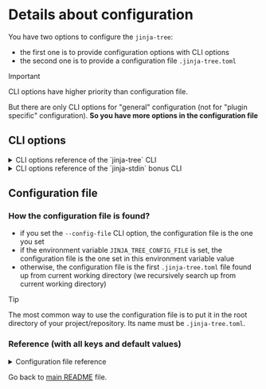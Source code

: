 # Details about configuration

You have two options to configure the `jinja-tree`:

- the first one is to provide configuration options with CLI options
- the second one is to provide a configuration file `.jinja-tree.toml` 

> [!IMPORTANT]
> CLI options have higher priority than configuration file.
>
> But there are only CLI options for "general" configuration (not for "plugin specific" configuration). **So you have more options in the configuration file**

## CLI options

<details>

<summary>CLI options reference of the `jinja-tree` CLI</summary>

```
Usage: cli_tree.py [OPTIONS] ROOT_DIR

Arguments:
  ROOT_DIR  root directory  [required]

Options:
  --config-file TEXT              config file path (default: first '.jinja-
                                  tree.toml' file found up from current
                                  working dir), can also be see with
                                  JINJA_TREE_CONFIG_FILE env var
  --log-level TEXT                log level (DEBUG, INFO, WARNING or ERROR)
                                  [default: INFO]
  --extra-search-path PATH        Search path to jinja
  --add-cwd-to-search-path / --no-add-cwd-to-search-path
                                  add current working directory (CWD) to jinja
                                  search path
  --add-root-dir-to-search-path / --no-add-root-dir-to-search-path
                                  add root directory to jinja search path
  --jinja-extension TEXT          jinja extension to load
  --context-plugin TEXT           context plugin (full python class path)
  --action-plugin TEXT            action plugin (full python class path)
  --strict-undefined / --no-strict-undefined
                                  if set, raise an error if a variable does
                                  not exist in context
  --blank-run / --no-blank-run    if set, execute a blank run (without
                                  modifying or deleting anything)  [default:
                                  no-blank-run]
  --disable-embedded-jinja-extensions / --no-disable-embedded-jinja-extensions
                                  disable embedded jinja extensions
  --help                          Show this message and exit.

```

</details>

<details>

<summary>CLI options reference of the `jinja-stdin` bonus CLI</summary>

```
Usage: cli_stdin.py [OPTIONS]

Options:
  --config-file TEXT              config file path (default: first '.jinja-
                                  tree.toml' file found up from current
                                  working dir), can also be see with
                                  JINJA_TREE_CONFIG_FILE env var
  --log-level TEXT                log level (DEBUG, INFO, WARNING or ERROR)
                                  [default: INFO]
  --extra-search-path PATH        Search path to jinja
  --add-cwd-to-search-path / --no-add-cwd-to-search-path
                                  add current working directory (CWD) to jinja
                                  search path
  --jinja-extension TEXT          jinja extension to load
  --context-plugin TEXT           context plugin (full python class path)
  --strict-undefined / --no-strict-undefined
                                  if set, raise an error if a variable does
                                  not exist in context
  --disable-embedded-jinja-extensions / --no-disable-embedded-jinja-extensions
                                  disable embedded jinja extensions
  --help                          Show this message and exit.

```

</details>

## Configuration file

### How the configuration file is found?

- if you set the `--config-file` CLI option, the configuration file is the one you set
- if the environment variable `JINJA_TREE_CONFIG_FILE` is set, the configuration file is the one set in this environment variable value
- otherwise, the configuration file is the first `.jinja-tree.toml` file found up from current working directory (we recursively search up from current working directory)

> [!TIP]
> The most common way to use the configuration file is to put it in the root directory of your project/repository. Its name must be `.jinja-tree.toml`.

### Reference (with all keys and default values)

<details>

<summary>Configuration file reference</summary>

```toml
#############################
### General configuration ###
#############################
# (Note: all values here are the default values)

[general]

# Search paths to jinja"
extra_search_paths = []

# Add root dir to search path (if true)
add_root_dir_to_search_path = true

# Add current working dir (CWD at script start) to search path (if true)
add_cwd_to_search_path = true

# Add processed file dir to search path (if true)
add_processed_file_dir_to_search_path = false

# Change working directory when tree walking (if true)
change_cwd = true

# Crash when templates use undefined variables (if true)
strict_undefined = true

# Disable embedded jinja extensions (if true)
# List of embedded jinja extensions (for information only):
# - jinja_tree.app.embedded_extensions.from_json.FromJsonExtension
# - jinja_tree.app.embedded_extensions.shell.ShellExtension
# - jinja_tree.app.embedded_extensions.fnmatch.FnMatchExtension
# - jinja_tree.app.embedded_extensions.double_quotes.DoubleQuotesExtension
disable_embedded_jinja_extensions = false

# Jinja extensions to add (full paths)
# Notes: 
# - jinja-tree provides embedded extensions which will be added automatically to this list
# - you can disable embedded extensions with 'disable_embedded_jinja_extensions = true'
jinja_extensions = []


####################################  
### Context plugin configuration ###
####################################  
[context]

# Plugin full classpath [common key for all context plugins]
plugin = "jinja_tree.infra.adapters.context.EnvContextAdapter"

# Generated comment template: line1 [common key for all context plugins]
# Available placeholders: {utcnow}, {absolute_path}, {dirname}, {basename}, {relative_filepath}
generated_comment_line1 = "*** GENERATED FILE - DO NOT EDIT ***"

# Generated comment template: line2 [common key for all context plugins]
# Available placeholders: {utcnow}, {absolute_path}, {dirname}, {basename}, {relative_filepath}
generated_comment_line2 = "This file was generated by jinja-tree (https://github.com/fabien-marty/jinja-tree) from the template file: {{relative_filepath}}"

# Fnmatch patterns (for environment variable names) to ignore [specific to EnvContextAdapter plugin]
# Example: ["FOO*", "*BAR"]  for ignoring all env var starting with FOO or ending with BAR
env_ignores = []

# dotenv file path (absolute or relative), if set to an empty string (""), dotenv support is disabled [specific to EnvContextAdapter plugin]
dotenv_path = ".env"

# Fnmatch patterns (for dotenv variable names) to ignore [specific to EnvContextAdapter plugin]
# Example: ["FOO*", "*BAR"]  for ignoring all dotenv var starting with FOO or ending with BAR
dotenv_ignores = []

# Fnmatch patterns (for plugin_configuration variable names) to ignore [specific to EnvContextAdapter plugin]
# Example: ["foo*", "*bar"]  for ignoring all plugin configuration var starting with foo or ending with bar
plugin_configuration_ignores = ["plugin", "generated_comment_line1", "generated_comment_line2", "env_ignores", "dotenv_path", "dotenv_ignores", "plugin_configuration_ignores"]

# With the EnvContextAdapter plugin, you can add key/values below, they will be available in Jinja2 context

# [...]


########################################  
### File-action plugin configuration ###
########################################
[action]

# Plugin full classpath [common key for all action plugins]
plugin = "jinja_tree.infra.adapters.action.ExtensionsFileActionAdapter"

# File extensions to process [specific to ExtensionsFileActionAdapter plugin]
# Example: [".j2", ".jinja2", ".template"] for processing all files ending with .j2, .jinja2 or .template
extensions = [".template"]

# Filename patterns to ignore (fnmatch patterns to match against basename only)
# [specific to ExtensionsFileActionAdapter plugin]
filename_ignores = [ ".*" ]

# Dirname patterns to ignore recursively (fnmatch patterns to match against dirname only)
# [specific to ExtensionsFileActionAdapter plugin]
dirname_ignores =  [ "venv", "site-packages", "__pypackages__", "node_modules", "__pycache__", ".*" ]

# Replace target files if they already exist (if true)
# [specific to ExtensionsFileActionAdapter plugin]
replace = true

# Delete original (template) file after processing (if true)
# [specific to ExtensionsFileActionAdapter plugin]
delete_original = false
```

</details>

Go back to [main README](../README.md) file.